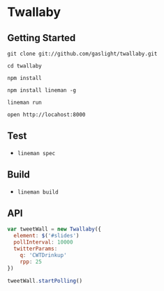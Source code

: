 # Twallaby

## Getting Started

`git clone git://github.com/gaslight/twallaby.git`

`cd twallaby`

`npm install`

`npm install lineman -g`

`lineman run`

`open http://locahost:8000`

## Test

* `lineman spec`

## Build

* `lineman build`

## API

```javascript
var tweetWall = new Twallaby({
  element: $('#slides')
  pollInterval: 10000
  twitterParams:
    q: 'CWTDrinkup'
    rpp: 25
})

tweetWall.startPolling()
```
